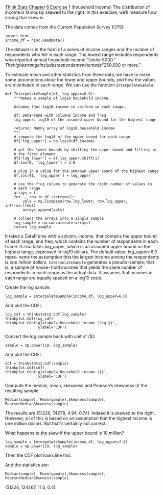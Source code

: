 [Think Stats Chapter 6 Exercise 1](http://greenteapress.com/thinkstats2/html/thinkstats2007.html#toc60) (household income)
The distribution of income is famously skewed to the right. In
this exercise, we’ll measure how strong that skew is.

The data comes from the Current Population Survey (CPS):
```
import hinc
income_df = hinc.ReadData()
```
The dataset is in the form of a series of income ranges and the number of respondents who fell in each range. The lowest range includes respondents who reported annual household income “Under $5000.” The highest range includes respondents who made “$250,000 or more.”

To estimate mean and other statistics from these data, we have to make some assumptions about the lower and upper bounds, and how the values are distributed in each range. We can use the function ```InterpolateSample```:
```
def InterpolateSample(df, log_upper=6.0):
    """Makes a sample of log10 household income.

    Assumes that log10 income is uniform in each range.

    df: DataFrame with columns income and freq
    log_upper: log10 of the assumed upper bound for the highest range

    returns: NumPy array of log10 household income
    """
    # compute the log10 of the upper bound for each range
    df['log_upper'] = np.log10(df.income)

    # get the lower bounds by shifting the upper bound and filling in
    # the first element
    df['log_lower'] = df.log_upper.shift(1)
    df.loc[0, 'log_lower'] = 3.0

    # plug in a value for the unknown upper bound of the highest range
    df.loc[41, 'log_upper'] = log_upper

    # use the freq column to generate the right number of values in
    # each range
    arrays = []
    for _, row in df.iterrows():
        vals = np.linspace(row.log_lower, row.log_upper, int(row.freq))
        arrays.append(vals)

    # collect the arrays into a single sample
    log_sample = np.concatenate(arrays)
    return log_sample
```

It takes a DataFrame with a column, income, that contains the upper bound of each range, and freq, which contains the number of respondents in each frame.
It also takes log_upper, which is an assumed upper bound on the highest range, expressed in log10 dollars. The default value, log_upper=6.0 repre- sents the assumption that the largest income among the respondents is one million dollars.
```InterpolateSample``` generates a pseudo-sample; that is, a sample of house- hold incomes that yields the same number of respondents in each range as the actual data. It assumes that incomes in each range are equally spaced on a log10 scale.

Create the log sample:
```
log_sample = InterpolateSample(income_df, log_upper=6.0)
```
And plot the CDF:
```
log_cdf = thinkstats2.Cdf(log_sample)
thinkplot.Cdf(log_cdf)
thinkplot.Config(xlabel='Household income (log $)',
               ylabel='CDF')
```


Convert the log sample back with unit of ($):
```
sample = np.power(10, log_sample)
```
And plot the CDF:
```
cdf = thinkstats2.Cdf(sample)
thinkplot.Cdf(cdf)
thinkplot.Config(xlabel='Household income ($)',
               ylabel='CDF')
```

Compute the median, mean, skewness and Pearson’s skewness of the resulting sample.
```
Median(sample), Mean(sample),Skewness(sample), PearsonMedianSkewness(sample)
```
The results are (51226, 74278, 4.94, 0.74). Indeed it is skewed to the right.
However, all of this is based on an assumption that the highest income is one million dollars. But that's certainly not correct.

What happens to the skew if the upper bound is 10 million?
```
log_sample = InterpolateSample(income_df, log_upper=7.0)
sample = np.power(10, log_sample)
```
Then the CDF plot looks like this:

And the statistics are:
```
Median(sample), Mean(sample),Skewness(sample), PearsonMedianSkewness(sample)
```
(51226, 124267, 11.6, 0.4)
